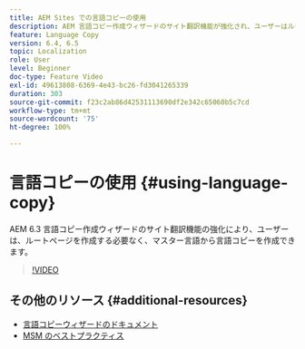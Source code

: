 ```yaml
---
title: AEM Sites での言語コピーの使用
description: AEM 言語コピー作成ウィザードのサイト翻訳機能が強化され、ユーザーはルートページを作成せずにマスター言語から言語コピーを作成できます。
feature: Language Copy
version: 6.4, 6.5
topic: Localization
role: User
level: Beginner
doc-type: Feature Video
exl-id: 49613808-6369-4e43-bc26-fd3041265339
duration: 303
source-git-commit: f23c2ab86d42531113690df2e342c65060b5c7cd
workflow-type: tm+mt
source-wordcount: '75'
ht-degree: 100%

---
```


# 言語コピーの使用 {#using-language-copy}

AEM 6.3 言語コピー作成ウィザードのサイト翻訳機能の強化により、ユーザーは、ルートページを作成する必要なく、マスター言語から言語コピーを作成できます。

>[!VIDEO](https://video.tv.adobe.com/v/17116?quality=12&learn=on)

## その他のリソース {#additional-resources}

* [言語コピーウィザードのドキュメント](https://helpx.adobe.com/experience-manager/6-5/sites/administering/using/tc-wizard.html?lang=ja)
* [MSM のベストプラクティス](https://helpx.adobe.com/jp/experience-manager/6-5/sites/administering/using/msm-best-practices.html)
